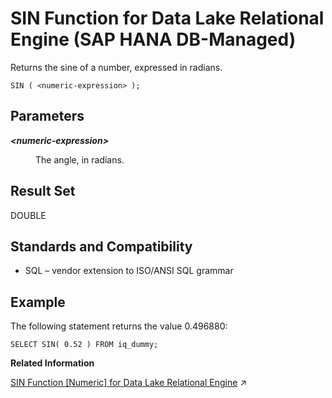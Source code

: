 <!-- loio41f4aed677bc4981bfab2a667390fe1a -->

# SIN Function for Data Lake Relational Engine \(SAP HANA DB-Managed\)

Returns the sine of a number, expressed in radians.



```
SIN ( <numeric-expression> );
```



<a name="loio41f4aed677bc4981bfab2a667390fe1a__section_gkb_my5_vrb"/>

## Parameters


<dl>
<dt><b>

*<numeric-expression\>*

</b></dt>
<dd>

The angle, in radians.



</dd>
</dl>



<a name="loio41f4aed677bc4981bfab2a667390fe1a__section_nt4_my5_vrb"/>

## Result Set

DOUBLE



<a name="loio41f4aed677bc4981bfab2a667390fe1a__section_d4x_my5_vrb"/>

## Standards and Compatibility

-   SQL – vendor extension to ISO/ANSI SQL grammar



<a name="loio41f4aed677bc4981bfab2a667390fe1a__section_sfl_ny5_vrb"/>

## Example

The following statement returns the value 0.496880:

```
SELECT SIN( 0.52 ) FROM iq_dummy;
```

**Related Information**  


[SIN Function \[Numeric\] for Data Lake Relational Engine](https://help.sap.com/viewer/19b3964099384f178ad08f2d348232a9/2023_4_QRC/en-US/a57fd70a84f21015a70cd54791443340.html "Returns the sine of a number, expressed in radians.") :arrow_upper_right:


